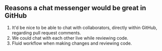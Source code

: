 ## Reasons a chat messenger would be great in GitHub

1. It'd be nice to be able to chat with collaborators, directly within GitHub, regarding pull request comments.
2. We could chat with each other live while reviewing code.
3. Fluid workflow when making changes and reviewing code.
